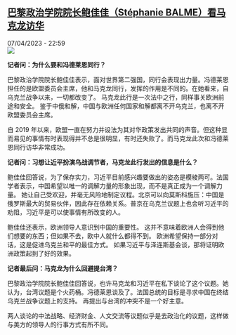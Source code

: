 <!--1680902104000-->
[巴黎政治学院院长鲍佳佳（Stéphanie BALME）看马克龙访华](https://www.rfi.fr/cn/%E6%B3%95%E5%9B%BD/20230407-%E5%B7%B4%E9%BB%8E%E6%94%BF%E6%B2%BB%E5%AD%A6%E9%99%A2%E9%99%A2%E9%95%BF%E9%B2%8D%E4%BD%B3%E4%BD%B3-st%C3%A9phanie-balme-%E7%9C%8B%E9%A9%AC%E5%85%8B%E9%BE%99%E8%AE%BF%E5%8D%8E)
------

<div>07/04/2023 - 22:59</div><img src="https://s.rfi.fr/media/display/194ba996-d587-11ed-99ca-005056a90284/w:1280/p:16x9/webp-5.png"><p><strong></strong></p><div><p><strong>记者问：为什么要和冯德莱恩同行？</strong></p><p>巴黎政治学院院长鲍佳佳表示，面对世界第二强国，同行会表现出力量。冯德莱恩担任的是欧盟委员会主席，他和马克龙同行，发挥的作用是不同的。在她看来，自乌克兰战争以来，一切都改变了。 马克龙此行是一次法中之行，同样事关欧洲前途和安全。 鉴于中俄和解，中国与欧洲任何国家和解都离不开乌克兰，也离不开欧盟委员会主席。</p><p>自 2019 年以来，欧盟一直在努力并设法为其对华政策发出共同的声音。但这种显而易见的事情有时表现得并不总是很明显，有时还失败了。而马克龙此次和冯德莱恩同行访华非常成功。</p><p><strong>记者问：习想让近平扮演乌战调节者，马克龙此行发出的信息是什么？</strong></p><p>鲍佳佳回答说，为了保存实力，习近平目前感兴趣要做出的姿态是模棱两可。法国学者表示，中国希望以唯一的调解力量的形象出现，而不是真正成为一个调解力量。 她让自己受欢迎，并毫无风险地制定议程。北京可以向莫斯科施压：中国是俄罗斯最大的贸易伙伴，因此存在依赖关系。普京在乌克兰议题上也会听习近平的劝阻，习近平是可以使事情有所改变的人。</p><p>鲍佳佳还表示，欧洲领导人意识到中国的重要性。 这并不意味着欧洲人会得到他们想要的东西；但如果不去，欧中人就什么都得不到。 欧洲希望保持一部分对话，这是促进乌克兰和平的最佳方式。 如果习近平与泽连斯基会谈，那将证明欧洲政策起到了好的效果。</p><p><strong>记者最后问：马克龙为什么回避提台湾？</strong></p><p>巴黎政治学院院长鲍佳佳回答说，也许马克龙和习近平在私下谈论了这个议题。她认为，台湾议题是个火药桶。冯德莱恩谈及了。法国总统的目标是寻求中国在终结乌克兰战争议题上的支持。 再提出与台湾的冲突不是一个好主意。</p><p>两人谈论的中法战略、经济财金、人文交流等议题似乎是去政治化的议题，这样做与美方的领导人的行事方式有所不同。</p><div data-selfpromo-newsletter></div><div data-selfpromo-app></div></div>
